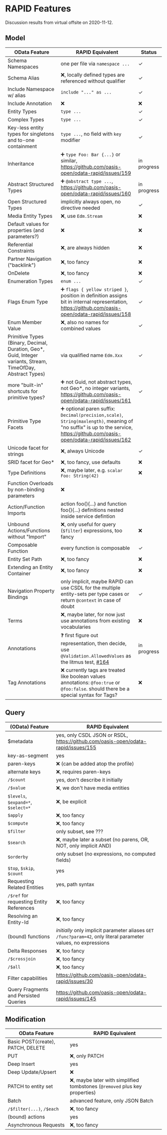 # RAPID Features

Discussion results from virtual offsite on 2020-11-12.

## Model

| OData Feature                                                                                                 | RAPID Equivalent                                                                                                                                                                            | Status      |
| ------------------------------------------------------------------------------------------------------------- | ------------------------------------------------------------------------------------------------------------------------------------------------------------------------------------------- | ----------- |
| Schema Namespaces                                                                                             | one per file via `namespace ...`                                                                                                                                                            | &check;     |
| Schema Alias                                                                                                  | :x:, locally defined types are referenced without qualifier                                                                                                                                 | &check;     |
| Include Namespace w/ alias                                                                                    | `include "..." as ...`                                                                                                                                                                      | &check;     |
| Include Annotation                                                                                            | :x:                                                                                                                                                                                         | :x:         |
| Entity Types                                                                                                  | `type ...`                                                                                                                                                                                  | &check;     |
| Complex Types                                                                                                 | `type ...`                                                                                                                                                                                  | &check;     |
| Key-less entity types for singletons and to-one containment                                                   | `type ...`, no field with `key` modifier                                                                                                                                                    | &check;     |
| Inheritance                                                                                                   | :heavy_plus_sign: `type Foo: Bar {...}` or similar, https://github.com/oasis-open/odata-rapid/issues/159                                                                                    | in progress |
| Abstract Structured Types                                                                                     | :heavy_plus_sign: `@abstract type ...`, https://github.com/oasis-open/odata-rapid/issues/160                                                                                                | in progress |
| Open Structured Types                                                                                         | implicitly always open, no directive needed                                                                                                                                                 | &check;     |
| Media Entity Types                                                                                            | :x:, use `Edm.Stream`                                                                                                                                                                       | :x:         |
| Default values for properties (and parameters?)                                                               | :x:                                                                                                                                                                                         | :x:         |
| Referential Constraints                                                                                       | :x:, are always hidden                                                                                                                                                                      | :x:         |
| Partner Navigation ("backlink")                                                                               | :x:, too fancy                                                                                                                                                                              | :x:         |
| OnDelete                                                                                                      | :x:, too fancy                                                                                                                                                                              | :x:         |
| Enumeration Types                                                                                             | `enum ...`                                                                                                                                                                                  | &check;     |
| Flags Enum Type                                                                                               | :heavy_plus_sign: `flags { yellow striped }`, position in definition assigns bit in internal representation, https://github.com/oasis-open/odata-rapid/issues/158                           | &check;     |
| Enum Member Value                                                                                             | :x:, also no names for combined values                                                                                                                                                      | &check;     |
| Primitive Types (Binary, Decimal, Duration, Geo\*, Guid, Integer variants, Stream, TimeOfDay, Abstract Types) | via qualified name `Edm.Xxx`                                                                                                                                                                | &check;     |
| more "built-in" shortcuts for primitive types?                                                                | :heavy_plus_sign: not Guid, not abstract types, not Geo\*, no integer variants, https://github.com/oasis-open/odata-rapid/issues/161                                                        | &check;     |
| Primitive Type Facets                                                                                         | :heavy_plus_sign: optional paren suffix: `Decimal(precision,scale)`, `String(maxlength)`, meaning of "no suffix" is up to the service, https://github.com/oasis-open/odata-rapid/issues/162 |
| Unicode facet for strings                                                                                     | :x:, always Unicode                                                                                                                                                                         | &check;     |
| SRID facet for Geo\*                                                                                          | :x:, too fancy, use defaults                                                                                                                                                                | :x:         |
| Type Definitions                                                                                              | :x:, maybe later, e.g. `scalar Foo: String(42)`                                                                                                                                             | :x:         |
| Function Overloads by non-binding parameters                                                                  | :x:                                                                                                                                                                                         |
| Action/Function Imports                                                                                       | action foo(){...} and function foo(){...} definitions nested inside service defintion                                                                                                       |
| Unbound Actions/Functions without "Import"                                                                    | :x:, only useful for query (`$filter`) expressions, too fancy                                                                                                                               | :x:         |
| Composable Function                                                                                           | every function is composable                                                                                                                                                                | &check;     |
| Entity Set Path                                                                                               | :x:, too fancy                                                                                                                                                                              | :x:         |
| Extending an Entity Container                                                                                 | :x:, too fancy                                                                                                                                                                              | :x:         |
| Navigation Property Bindings                                                                                  | only implicit, maybe RAPID can use CSDL for the multiple entity-sets per type cases or return `@context` in case of doubt                                                                   | &check;     |
| Terms                                                                                                         | :x:, maybe later, for now just use annotations from existing vocabularies                                                                                                                   | :x:         |
| Annotations                                                                                                   | :question: first figure out representation, then decide, use `@Validation.AllowedValues` as the litmus test, [#164](https://github.com/oasis-open/odata-rapid/issues/164)                   | in progress |
| Tag Annotations                                                                                               | :x: currently tags are treated like boolean values annotations: `@foo:true` or `@foo:false`. should there be a special syntax for Tags?                                                     | :x:         |

## Query

| (OData) Feature                          | RAPID Equivalent                                                                                                |
| ---------------------------------------- | --------------------------------------------------------------------------------------------------------------- |
| \$metadata                               | yes, only CSDL JSON or RSDL, https://github.com/oasis-open/odata-rapid/issues/155                               |
| key-as-segment                           | yes                                                                                                             |
| paren-keys                               | :x: (can be added atop the profile)                                                                             |
| alternate keys                           | :x:, requires paren-keys                                                                                        |
| `/$count`                                | yes, don't describe it initially                                                                                |
| `/$value`                                | :x:, we don't have media entities                                                                               |
| `$levels`, `$expand=*`, `$select=*`      | :x:, be explicit                                                                                                |
| `$apply`                                 | :x:, too fancy                                                                                                  |
| `$compute`                               | :x:, too fancy                                                                                                  |
| `$filter`                                | only subset, see ???                                                                                            |
| `$search`                                | :x:, maybe later a subset (no parens, OR, NOT, only implicit AND)                                               |
| `$orderby`                               | only subset (no expressions, no computed fields)                                                                |
| `$top`, `$skip`, `$count`                | yes                                                                                                             |
| Requesting Related Entities              | yes, path syntax                                                                                                |
| `/$ref` for requesting Entity References | :x:, too fancy                                                                                                  |
| Resolving an Entity-Id                   | :x:, too fancy                                                                                                  |
| (bound) functions                        | _initially_ only implicit parameter aliases `GET /func?param=42`, only literal parameter values, no expressions |
| Delta Responses                          | :x:, too fancy                                                                                                  |
| `/$crossjoin`                            | :x:, too fancy                                                                                                  |
| `/$all`                                  | :x:, too fancy                                                                                                  |
| Filter capabilities                      | https://github.com/oasis-open/odata-rapid/issues/30                                                             |
| Query Fragments and Persisted Queries    | https://github.com/oasis-open/odata-rapid/issues/145                                                            |

## Modification

| OData Feature                     | RAPID Equivalent                                                             |
| --------------------------------- | ---------------------------------------------------------------------------- |
| Basic POST(create), PATCH, DELETE | yes                                                                          |
| PUT                               | :x:, only PATCH                                                              |
| Deep Insert                       | yes                                                                          |
| Deep Update/Upsert                | :x:                                                                          |
| PATCH to entity set               | :x:, maybe later with simplified tombstones (`@removed` plus key properties) |
| Batch                             | advanced feature, only JSON Batch                                            |
| `/$filter(...)`, `/$each`         | :x:, too fancy                                                               |
| (bound) actions                   | yes                                                                          |
| Asynchronous Requests             | :x:, too fancy                                                               |
